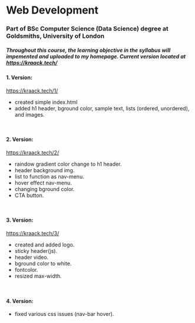 # Web Development

### Part of BSc Computer Science (Data Science) degree at Goldsmiths, University of London
##### Throughout this course, the learning objective in the syllabus will impemented and uploaded to my homepage. Current version located at https://kraack.tech/ 

#### 1. Version:

   https://kraack.tech/1/

   - created simple index.html  
   - added h1 header, bground color, sample text, lists (ordered, unordered), and images.

<br />

#### 2. Version:

   https://kraack.tech/2/

   - raindow gradient color change to h1 header.  
   - header background img.  
   - list to function as nav-menu.  
   - hover effect nav-menu.  
   - changing bground color.  
   - CTA button.

<br />

#### 3. Version: 

   https://kraack.tech/3/

   - created and added logo.  
   - sticky header(js).  
   - header video.  
   - bground color to white.  
   - fontcolor.  
   - resized max-width.

<br />

#### 4. Version: 


   - fixed various css issues (nav-bar hover).

<br />




